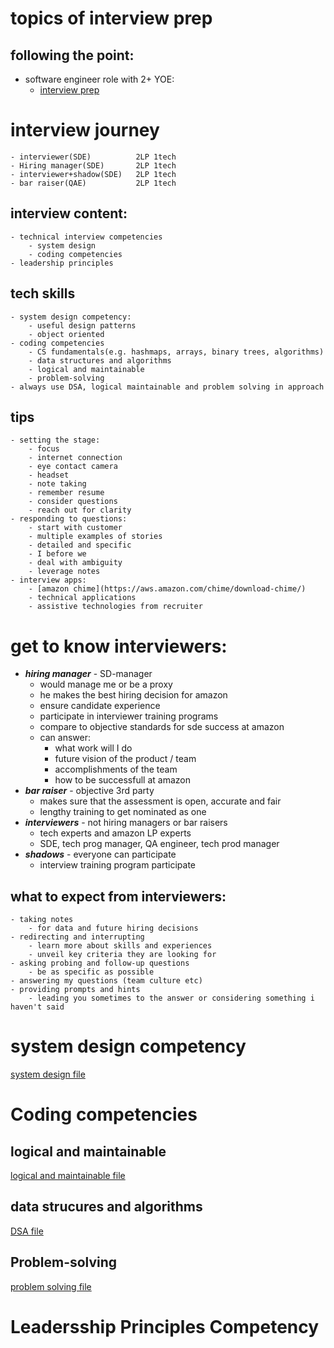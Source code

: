 
# topics of interview prep

## following the point:
- software engineer role with 2+ YOE:
    - [interview prep](https://www.amazon.jobs/en/software-development-interview-prep?INTCMPID=OAAJAZ100028B#/)

# interview journey
    - interviewer(SDE)          2LP 1tech
    - Hiring manager(SDE)       2LP 1tech
    - interviewer+shadow(SDE)   2LP 1tech
    - bar raiser(QAE)           2LP 1tech

## interview content:
    - technical interview competencies
        - system design
        - coding competencies
    - leadership principles

## tech skills
    - system design competency:
        - useful design patterns
        - object oriented
    - coding competencies
        - CS fundamentals(e.g. hashmaps, arrays, binary trees, algorithms)
        - data structures and algorithms
        - logical and maintainable
        - problem-solving
    - always use DSA, logical maintainable and problem solving in approach

## tips
    - setting the stage:
        - focus
        - internet connection
        - eye contact camera
        - headset
        - note taking
        - remember resume
        - consider questions
        - reach out for clarity
    - responding to questions:
        - start with customer
        - multiple examples of stories
        - detailed and specific
        - I before we
        - deal with ambiguity
        - leverage notes
    - interview apps:
        - [amazon chime](https://aws.amazon.com/chime/download-chime/)
        - technical applications
        - assistive technologies from recruiter

# get to know interviewers:
- ***hiring manager*** - SD-manager
    - would manage me or be a proxy
    - he makes the best hiring decision for amazon
    - ensure candidate experience
    - participate in interviewer training programs
    - compare to objective standards for sde success at amazon
    - can answer:
        - what work will I do
        - future vision of the product / team
        - accomplishments of the team
        - how to be successfull at amazon
- ***bar raiser*** - objective 3rd party
    - makes sure that the assessment is open, accurate and fair
    - lengthy training to get nominated as one
- ***interviewers*** - not hiring managers or bar raisers
    - tech experts and amazon LP experts
    - SDE, tech prog manager, QA engineer, tech prod manager
- ***shadows*** - everyone can participate
    - interview training program participate

## what to expect from interviewers:
    - taking notes
        - for data and future hiring decisions
    - redirecting and interrupting
        - learn more about skills and experiences
        - unveil key criteria they are looking for
    - asking probing and follow-up questions
        - be as specific as possible
    - answering my questions (team culture etc)
    - providing prompts and hints
        - leading you sometimes to the answer or considering something i haven't said

# system design competency
[system design file](systemDesign.md)

# Coding competencies

## logical and maintainable
[logical and maintainable file](logicalAndMaintainable.md)

## data strucures and algorithms
[DSA file](DSA.md)

## Problem-solving
[problem solving file](problemSolving.md)

# Leadersship Principles Competency
